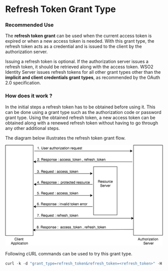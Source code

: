 # Refresh Token Grant Type

### Recommended Use

The **refresh token grant** can be used when the current access token is expired or when a new access token is needed.
With this grant type, the refresh token acts as a credential and is issued to the client by the authorization server.

Issuing a refresh token is optional. If the authorization server issues a refresh token, it should be retrieved along 
with the access token. WSO2 Identity Server issues refresh tokens for all other grant types other than the **implicit and 
client credentials grant types**, as recommended by the OAuth 2.0 specification.

### How does it work ?

In the initial steps a refresh token has to be obtained before using it. This can be done using a grant type such as the
authorization code or password grant type. Using the obtained refresh token, a new access token can be obtained along 
with a renewed refresh token without having to go through any other additional steps.

The diagram below illustrates the refresh token grant flow.

![password-grant](../../assets/img/concepts/refresh-token-grant-flow.png)

Following cURL commands can be used to try this grant type.

``` java
curl -k -d "grant_type=refresh_token&refresh_token=<refresh_token>" -H "Authorization: Basic <Base64Encoded(Client_Id:Client_Secret)>" -H "Content-Type: application/x-www-form-urlencoded" https://localhost:9443/oauth2/token
```
